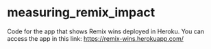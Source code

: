 # measuring_remix_impact

Code for the app that shows Remix wins deployed in Heroku.
You can access the app in this link: https://remix-wins.herokuapp.com/

